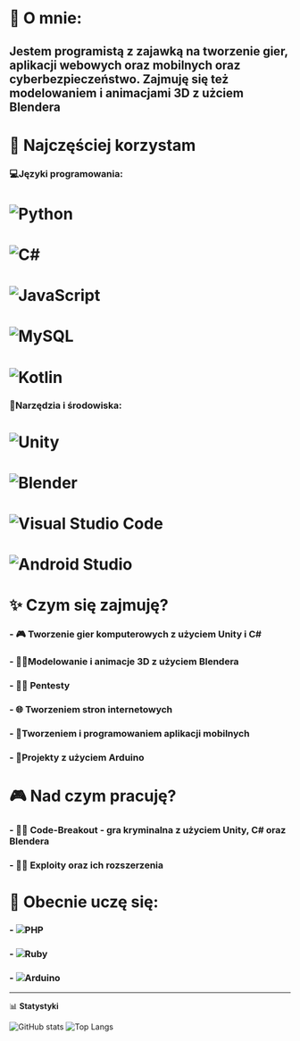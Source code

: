 # 👋 O mnie: 

## Jestem programistą z zajawką na tworzenie **gier, aplikacji webowych oraz mobilnych** oraz **cyberbezpieczeństwo**. Zajmuję się też **modelowaniem i animacjami 3D** z użciem **Blendera**

# 🔧 Najczęściej korzystam

### 💻Języki programowania:
# ![Python](https://img.shields.io/badge/-Python-3776AB?style=for-the-badge&logo=python&logoColor=yellow)
# ![C#](https://img.shields.io/badge/-CSharp-239120?style=for-the-badge&logo=c-sharp&logoColor=black)
# ![JavaScript](https://img.shields.io/badge/-JavaScript-F7DF1E?style=for-the-badge&logo=javascript&logoColor=black) 
# ![MySQL](https://img.shields.io/badge/-MySQL-4479A1?style=for-the-badge&logo=mysql&logoColor=yellow)
# ![Kotlin](https://img.shields.io/badge/-Kotlin-0095D5?style=for-the-badge&logo=kotlin&logoColor=purple)

### 🔨Narzędzia i środowiska:
# ![Unity](https://img.shields.io/badge/-Unity-000000?style=for-the-badge&logo=unity&logoColor=white)
# ![Blender](https://img.shields.io/badge/-Blender-F5792A?style=for-the-badge&logo=blender&logoColor=white)
# ![Visual Studio Code](https://img.shields.io/badge/-Visual%20Studio%20Code-007ACC?style=for-the-badge&logo=visualstudiocode&logoColor=white)
# ![Android Studio](https://img.shields.io/badge/-Android%20Studio-3DDC84?style=for-the-badge&logo=android-studio&logoColor=blue)

# ✨ Czym się zajmuję?
### - 🎮 Tworzenie gier komputerowych z użyciem **Unity** i **C#**
### - 👨‍🎨Modelowanie i animacje 3D z użyciem **Blendera**
### - 👨‍💻 **Pentesty**
### - 🌐 Tworzeniem stron internetowych
### - 📲Tworzeniem i programowaniem aplikacji mobilnych
### - 🤖Projekty z użyciem **Arduino**

# 🎮 Nad czym pracuję?
### - 🕵️‍♂️ **Code-Breakout** - gra kryminalna z użyciem **Unity**, **C#** oraz **Blendera**
### - 👨‍💻 **Exploity** oraz ich rozszerzenia

# 🧠 Obecnie uczę się:
### - ![PHP](https://img.shields.io/badge/-PHP-777BB4?style=for-the-badge&logo=php&logoColor=white)
### - ![Ruby](https://img.shields.io/badge/-Ruby-CC342D?style=for-the-badge&logo=ruby&logoColor=white)
### - ![Arduino](https://img.shields.io/badge/-Arduino-00979D?style=for-the-badge&logo=arduino&logoColor=white)

---

📊 **Statystyki**

![GitHub stats](https://github-readme-stats.vercel.app/api?username=MiXelowy257&show_icons=true&theme=tokyonight)
![Top Langs](https://github-readme-stats.vercel.app/api/top-langs/?username=MiXelowy257&layout=compact&theme=tokyonight)

